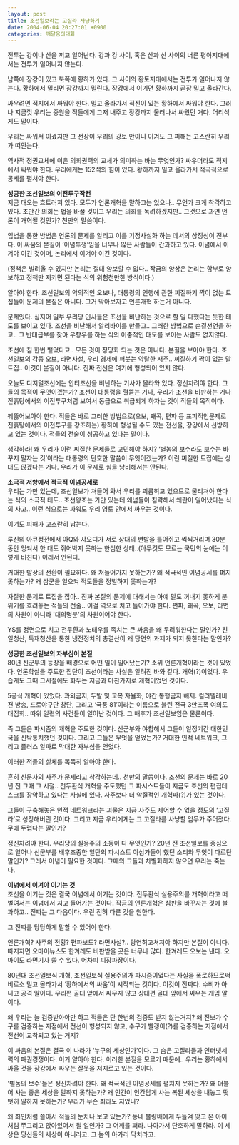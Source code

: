 ```yaml
---
layout: post
title: 조선일보라는 고질라 사냥하기
date: 2004-06-04 20:27:01 +0900
categories: 깨달음의대화
---
```

전투는 강이나 산을 끼고 일어난다. 강과 강 사이, 혹은 산과 산 사이의 너른 평야지대에서는 전투가 일어나지 않는다. 
  
  
남쪽에 장강이 있고 북쪽에 황하가 있다. 그 사이의 황토지대에서는 전투가 일어나지 않는다. 황하에서 밀리면 장강까지 밀린다. 장강에서 이기면 황하까지 곧장 밀고 올라간다.    
  
싸우려면 적지에서 싸워야 한다. 밀고 올라가서 적진이 있는 황하에서 싸워야 한다. 그러나 지금껏 우리는 중원을 적들에게 그저 내주고 장강까지 물러나서 싸웠던 거다. 어리석게도 말이다.    
  
우리는 싸워서 이겼지만 그 전장이 우리의 강토 안이니 이겨도 그 피해는 고스란히 우리가 떠안는다.    
  
역사적 정권교체에 이은 의회권력의 교체가 의미하는 바는 무엇인가? 싸우더라도 적지에서 싸워야 한다. 우리에게는 152석의 힘이 있다. 황하까지 밀고 올라가서 적극적으로 공세를 펼쳐야 한다.    
  
**성공한 조선일보의 이전투구작전**   
지금 대오는 흐트러져 있다. 모두가 언론개혁을 말하고는 있으나.. 무언가 크게 착각하고 있다. 조만간 의회는 법을 바꿀 것이고 우리는 의회를 독려하겠지만.. 그것으로 과연 언론이 개혁될 것인가? 천만의 말씀이다.    
  
입법을 통한 방법은 언론의 문제를 알리고 이를 기정사실화 하는 데서의 상징성이 전부다. 이 싸움의 본질이 ‘이념투쟁’임을 너무나 많은 사람들이 간과하고 있다. 이념에서 이겨야 이긴 것이며, 논리에서 이겨야 이긴 것이다.    
  
(정책은 빌려올 수 있지만 논리는 절대 양보할 수 없다.. 작금의 양상은 논리는 함부로 양보하고 정책만 지키면 된다는 식의 위험천만한 방식이다.)    
  
알아야 한다. 조선일보의 악의적인 오보나, 대통령의 언행에 관한 찌질하기 짝이 없는 트집들이 문제의 본질은 아니다. 그거 막아보자고 언론개혁 하는거 아니다.    
  
문제있다. 심지어 일부 우리당 인사들은 조선을 비난하는 것으로 할 일 다했다는 듯한 태도를 보이고 있다. 조선을 비난해서 알리바이를 만들고.. 그러한 방법으로 순결선언을 하고.. 그 반대급부를 찾아 우향우를 하는 식의 이중적인 태도를 보이는 사람도 없지않다.    
  
조선에 침 한번 뱉었다고.. 모든 것이 정당화 되는 것은 아니다. 본질을 보아야 한다. 조선일보의 각종 오보, 라면사설, 우리 경제에 퍼붓는 악랄한 저주.. 찌질하기 짝이 없는 말트집.. 이것이 본질이 아니다. 진짜 전선은 여기에 형성되어 있지 않다.    
  
오늘도 디지털조선에는 안티조선을 비난하는 기사가 올라와 있다. 정신차려야 한다. 그들의 목적이 무엇이겠는가? 조선이 대통령을 헐뜯는 거나, 우리가 조선을 비판하는 거나 진흙탕에서의 이전투구처럼 보여서 동급으로 취급되게 하자는 것이 적들의 목적이다.    
  
꿰뚫어보아야 한다. 적들은 바로 그러한 방법으로(오보, 왜곡, 편파 등 표피적인문제로 진흙탕에서의 이전투구를 강조하는) 황하에 형성될 수도 있는 전선을, 장강에서 선방하고 있는 것이다. 적들의 전술이 성공하고 있다는 말이다.    
  
생각하라! 왜 우리가 이런 찌질한 문제들로 고민해야 하지? ‘별놈의 보수라도 보수는 바꾸지 말자는 것’이라는 대통령의 단호한 말씀이 무엇이겠는가? 이런 찌질한 트집에는 상대도 않겠다는 거다. 우리가 이 문제로 힘을 낭비해서는 안된다.    
  
**소극적 저항에서 적극적 이념공세로**   
우리는 가만 있는데, 조선일보가 쳐들어 와서 우리를 괴롭히고 있으므로 물리쳐야 한다는 식의 소극적 태도.. 조선왕조는 가만 있는데 왜넘들이 침략해서 왜란이 일어났다는 식의 사고.. 이런 식으로는 싸워도 우리 영토 안에서 싸우는 것이다. 
  
  
이겨도 피해가 고스란히 남는다.    
  
루신의 아큐정전에서 아Q와 샤오디가 서로 상대의 변발을 틀어쥐고 씩씩거리며 30분 동안 엉켜서 한 대도 쥐어박지 못하는 한심한 상태..(아무것도 모르는 국민의 눈에는 이렇게 비친다) 이래서 안된다. 
  
  
거대한 발상의 전환이 필요하다. 왜 쳐들어가지 못하는가? 왜 적극적인 이념공세를 펴지 못하는가? 왜 삼군을 일으켜 적도들을 정벌하지 못하는가?    
  
자잘한 문제로 트집을 잡아.. 진짜 본질의 문제에 대해서는 아예 말도 꺼내지 못하게 분위기를 흐려놓는 적들의 전술.. 이걸 역으로 치고 들어가야 한다. 편파, 왜곡, 오보, 라면의 차원이 아니라 '대의명분'의 차원이어야 한다.    
  
YS를 정면으로 치고 전두환과 노태우를 족치는 큰 싸움을 왜 두려워한다는 말인가? 친일청산, 독재청산을 통한 냉전정치의 총결산이 왜 당면의 과제가 되지 못한다는 말인가?    
  
**성공한 조선일보의 자부심이 본질**   
80년 신군부의 등장을 배경으로 어떤 일이 일어났는가? 소위 언론개혁이라는 것이 있었다. 언론학살을 주도한 집단이 조선이라는 사실은 알려진 바와 같다. 개혁(?)이었다. 우습게도 그때 그시절에도 화두는 지금과 마찬가지로 개혁이었던 것이다.    
  
5공식 개혁이 있었다. 과외금지, 두발 및 교복 자율화, 야간 통행금지 해제. 컬러텔레비젼 방송, 프로야구단 창단, 그리고 ‘국풍 81’이라는 이름으로 불린 전국 3만조폭 여의도대집회.. 따위 일련의 사건들이 일어난 것이다. 그 배후가 조선일보임은 물론이다.    
  
즉 그들은 파시즘의 개혁을 주도한 것이다. 신군부와 야합해서 그들이 일정기간 대한민국을 신탁통치했던 것이다. 그리고 그들은 무엇을 얻었는가? 거대한 인적 네트워크, 그리고 플러스 알파로 막대한 자부심을 얻었다.    
  
이러한 적들의 실체를 똑똑히 알아야 한다.    
  
흔히 신문사의 사주가 문제라고 착각하는데.. 천만의 말씀이다. 조선의 문제는 바로 20년 전 그때 그 시절.. 전두환식 개혁을 주도했던 그 파시스트들이 지금도 조선의 편집데스크를 장악하고 있다는 사실에 있다. 사주보다 더 악질적인 개혁파(?)가 있는 것이다.    
  
그들이 구축해놓은 인적 네트워크라는 괴물은 지금 사주도 제어할 수 없을 정도의 ‘고질라’로 성장해버린 것이다. 그리고 지금 우리에게는 그 고질라를 사냥할 임무가 주어졌다. 무에 두렵다는 말인가?    
  
정신차려야 한다. 우리당의 실용주의 소동이 다 무엇인가? 20년 전 조선일보를 중심으로 일어나 신군부를 배후조종한 일단의 파시스트 야심가들이 했던 소리와 무엇이 다르단 말인가? 그래서 이념이 필요한 것이다. 그때의 그들과 차별화하지 않으면 우리는 죽는다.    
  
**이념에서 이겨야 이기는 것**   
조선을 이기는 것은 결국 이념에서 이기는 것이다. 전두환식 실용주의를 개혁이라고 떠벌여서는 이념에서 지고 들어가는 것이다. 작금의 언론개혁은 심판을 바꾸자는 것에 불과하고.. 진짜는 그 다음이다. 우린 전혀 다른 것을 원한다.    
  
그 진짜를 당당하게 말할 수 있어야 한다.    
  
언론개혁? 사주의 전횡? 편파보도? 라면사설?.. 당연히고쳐져야 하지만 본질이 아니다. 따지자면 오마이뉴스도 한겨레도 비판받을 곳은 너무나 많다. 한겨레도 오보는 낸다. 오마이도 라면기사 쓸 수 있다. 어차피 피장파장이다.    
  
80년대 조선일보식 개혁, 조선일보식 실용주의가 파시즘이었다는 사실을 폭로하므로써 비로소 밀고 올라가서 ‘황하에서의 싸움’이 시작되는 것이다. 이것이 진짜다. 수비가 아니고 공격 말이다. 우리편 골대 앞에서 싸우지 않고 상대편 골대 앞에서 싸우는 게임 말이다.    
  
왜 우리는 늘 검증받아야만 하고 적들은 단 한번의 검증도 받지 않는거지? 왜 진보가 수구를 검증하는 지점에서 전선이 형성되지 않고, 수구가 빨갱이(?)를 검증하는 지점에서 전선이 교착되고 있는 거지? 
  
  
이 싸움의 본질은 결국 이 나라가 ‘누구의 세상인가’이다. 그 숨은 고질라들과 인터넷세력의 패권경쟁이다. 이거 알아야 한다. 이러한 본질을 모르기 때문에.. 우리는 황하에서 싸울 것을 장강에서 싸우는 잘못을 저지르고 있는 것이다.    
  
'별놈의 보수'들은 정신차려야 한다. 왜 적극적인 이념공세를 펼치지 못하는가? 왜 더불어 사는 좋은 세상을 말하지 못하는가? 왜 인간이 인간답게 사는 복된 세상을 내놓고 떳떳히 말하지 못하는가? 우리가 무슨 죄라도 지었나?    
  
왜 죄인처럼 쫄아서 적들의 눈치나 보고 있는가? 동네 불량배에게 두들겨 맞고 온 아이처럼 쭈그리고 앉아있어서 될 일인가? 그 어깨를 펴라. 나아가서 단호하게 말하라. 이 세상은 당신들의 세상이 아니라고. 그 놈의 아가리 닥치라고.